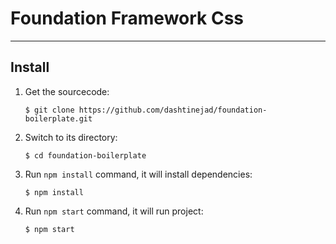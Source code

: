 # Foundation Framework Css

---

## Install

1. Get the sourcecode:
    ```
    $ git clone https://github.com/dashtinejad/foundation-boilerplate.git
    ```

2. Switch to its directory:
    ```
    $ cd foundation-boilerplate
    ```

3. Run `npm install` command, it will install dependencies:
    ```
    $ npm install
    ```

4. Run `npm start` command, it will run project:
    ```
    $ npm start
    ```

